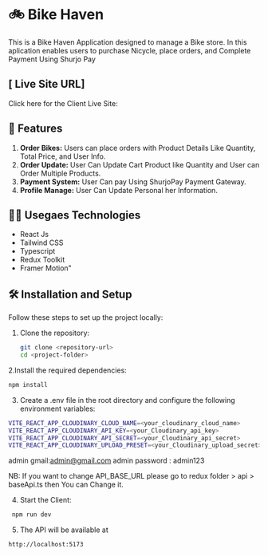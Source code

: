 # 🚲 Bike Haven

This is a Bike Haven Application designed to manage a Bike store. In this aplication enables users to purchase Nicycle, place orders, and Complete Payment Using Shurjo Pay

## [ Live Site URL] 

Click here for the Client Live Site: 

## 🚀 Features

1. **Order Bikes:** Users can place orders with Product Details Like Quantity, Total Price, and User Info.
2. **Order Update:** User Can Update Cart Product like Quantity and User can Order Multiple Products.
3. **Payment System:** User Can pay Using ShurjoPay Payment Gateway.
4. **Profile Manage:** User Can Update Personal her Information.

## 🧑‍💻 Usegaes Technologies

- React Js
- Tailwind CSS
- Typescript
- Redux Toolkit
- Framer Motion"

## 🛠️ Installation and Setup

Follow these steps to set up the project locally:

1. Clone the repository:

   ```bash
   git clone <repository-url>
   cd <project-folder>
   ```

2.Install the required dependencies:

```bash
npm install
```

3. Create a .env file in the root directory and configure the following environment variables: 

```bash
VITE_REACT_APP_CLOUDINARY_CLOUD_NAME=<your_cloudinary_cloud_name>
VITE_REACT_APP_CLOUDINARY_API_KEY=<your_Cloudinary_api_key>
VITE_REACT_APP_CLOUDINARY_API_SECRET=<your_Cloudinary_api_secret>
VITE_REACT_APP_CLOUDINARY_UPLOAD_PRESET=<your_Cloudinary_upload_secret>
```
admin gmail:admin@gmail.com
admin password : admin123

NB: If you want to change API_BASE_URL please go to redux folder > api > baseApi.ts then You can Change it.

4. Start the Client:

```bash
 npm run dev
```

5. The API will be available at

```bash
http://localhost:5173
```
